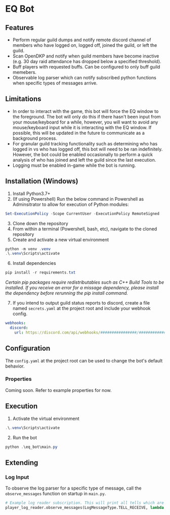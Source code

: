 # EQ Bot

## Features
- Perform regular guild dumps and notify remote discord channel of members who have logged on, logged off, joined the guild, or left the guild.
- Scan OpenDKP and notify when guild members have become inactive (e.g. 30 day raid attendance has dropped below a specified threshold).
- Buff players with requested buffs. Can be configured to only buff guild memebers.
- Observable log parser which can notify subscribed python functions when specific types of messages arrive.

## Limitations
- In order to interact with the game, this bot will force the EQ window to the foreground. The bot will only do this if there hasn't been input from your mouse/keyboard for a while, however, you will want to avoid any mouse/keyboard input while it is interacting with the EQ window. If possible, this will be updated in the future to communicate as a background process.
- For granular guild tracking functionality such as determining who has logged in vs who has logged off, this bot will need to be ran indefinitely. However, the bot could be enabled occasionally to perform a quick analysis of who has joined and left the guild since the last execution.
- Logging must be enabled in-game while the bot is running.

## Installation (Windows)

1. Install Python3.7+
2. (If using Powershell) Run the below command in Powershell as Adminsitrator to allow for execution of Python modules:
```powershell
Set-ExecutionPolicy -Scope CurrentUser -ExecutionPolicy RemoteSigned
```
3. Clone down the repository
4. From within a terminal (Powershell, bash, etc), navigate to the cloned repository
5. Create and activate a new virtual environment
```powershell
python -m venv .venv
.\.venv\Scripts\activate
```
6. Install dependencies
```powershell
pip install -r requirements.txt
```
_Certain pip packages require redistributables such as C++ Build Tools to be installed. If you receive an error for a missage dependency, please install the dependency before rerunning the pip install command._

7. If you intend to output guild status reports to discord, create a file named `secrets.yaml` at the project root and include your webhook config.
```yaml
webhooks:
  discord:
    url: https://discord.com/api/webhooks/################/#######################################
```

## Configuration
The `config.yaml` at the project root can be used to change the bot's default behavior.

### Properties
Coming soon. Refer to example properties for now.

## Execution

1. Activate the virtual environment
```powershell
.\.venv\Scripts\activate
```

2. Run the bot
```powershell
python .\eq_bot\main.py
```
## Extending

### Log Input

To observe the log parser for a specific type of message, call the `observe_messages` function on startup in `main.py`.
```python
# Example log reader subscription. This will print all tells which are received.
player_log_reader.observe_messages(LogMessageType.TELL_RECEIVE, lambda message: message.print())
```
